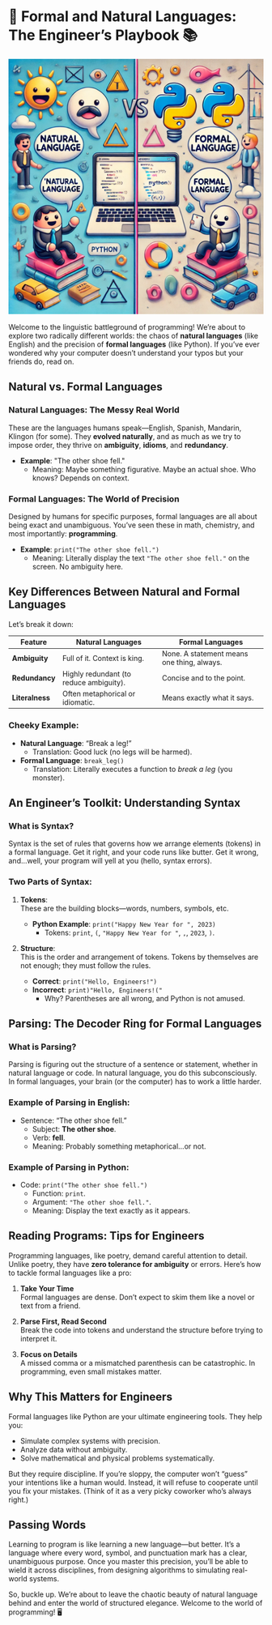 # 📖 Formal and Natural Languages: The Engineer’s Playbook 📚

![](./assets/figures/formal_language.webp)

Welcome to the linguistic battleground of programming! We’re about to explore two radically different worlds: the chaos of **natural languages** (like English) and the precision of **formal languages** (like Python). If you’ve ever wondered why your computer doesn’t understand your typos but your friends do, read on.

## Natural vs. Formal Languages

### Natural Languages: The Messy Real World

These are the languages humans speak—English, Spanish, Mandarin, Klingon (for some). They **evolved naturally**, and as much as we try to impose order, they thrive on **ambiguity**, **idioms**, and **redundancy**.

- **Example**: "The other shoe fell."
  - Meaning: Maybe something figurative. Maybe an actual shoe. Who knows? Depends on context.

### Formal Languages: The World of Precision

Designed by humans for specific purposes, formal languages are all about being exact and unambiguous. You’ve seen these in math, chemistry, and most importantly: **programming**.

- **Example**: `print("The other shoe fell.")`
  - Meaning: Literally display the text `"The other shoe fell."` on the screen. No ambiguity here.

## Key Differences Between Natural and Formal Languages

Let’s break it down:

| Feature         | Natural Languages                       | Formal Languages                           |
| --------------- | --------------------------------------- | ------------------------------------------ |
| **Ambiguity**   | Full of it. Context is king.            | None. A statement means one thing, always. |
| **Redundancy**  | Highly redundant (to reduce ambiguity). | Concise and to the point.                  |
| **Literalness** | Often metaphorical or idiomatic.        | Means exactly what it says.                |

### Cheeky Example:

- **Natural Language**: “Break a leg!”
  - Translation: Good luck (no legs will be harmed).
- **Formal Language**: `break_leg()`
  - Translation: Literally executes a function to _break a leg_ (you monster).


## An Engineer’s Toolkit: Understanding Syntax

### What is Syntax?

Syntax is the set of rules that governs how we arrange elements (tokens) in a formal language. Get it right, and your code runs like butter. Get it wrong, and...well, your program will yell at you (hello, syntax errors).

### Two Parts of Syntax:

1. **Tokens**:  
   These are the building blocks—words, numbers, symbols, etc.

   - **Python Example**: `print("Happy New Year for ", 2023)`
     - Tokens: `print`, `(`, `"Happy New Year for "`, `,`, `2023`, `)`.

2. **Structure**:  
   This is the order and arrangement of tokens. Tokens by themselves are not enough; they must follow the rules.
   - **Correct**: `print("Hello, Engineers!")`
   - **Incorrect**: `print)"Hello, Engineers!("`
     - Why? Parentheses are all wrong, and Python is not amused.


## Parsing: The Decoder Ring for Formal Languages

### What is Parsing?

Parsing is figuring out the structure of a sentence or statement, whether in natural language or code. In natural language, you do this subconsciously. In formal languages, your brain (or the computer) has to work a little harder.

### Example of Parsing in English:

- Sentence: “The other shoe fell.”
  - Subject: **The other shoe**.
  - Verb: **fell**.
  - Meaning: Probably something metaphorical...or not.

### Example of Parsing in Python:

- Code: `print("The other shoe fell.")`
  - Function: `print`.
  - Argument: `"The other shoe fell."`.
  - Meaning: Display the text exactly as it appears.

## Reading Programs: Tips for Engineers

Programming languages, like poetry, demand careful attention to detail. Unlike poetry, they have **zero tolerance for ambiguity** or errors. Here’s how to tackle formal languages like a pro:

1. **Take Your Time**  
   Formal languages are dense. Don’t expect to skim them like a novel or text from a friend.

2. **Parse First, Read Second**  
   Break the code into tokens and understand the structure before trying to interpret it.

3. **Focus on Details**  
   A missed comma or a mismatched parenthesis can be catastrophic. In programming, even small mistakes matter.

## Why This Matters for Engineers

Formal languages like Python are your ultimate engineering tools. They help you:

- Simulate complex systems with precision.
- Analyze data without ambiguity.
- Solve mathematical and physical problems systematically.

But they require discipline. If you’re sloppy, the computer won’t “guess” your intentions like a human would. Instead, it will refuse to cooperate until you fix your mistakes. (Think of it as a very picky coworker who’s always right.)

## Passing Words

Learning to program is like learning a new language—but better. It’s a language where every word, symbol, and punctuation mark has a clear, unambiguous purpose. Once you master this precision, you’ll be able to wield it across disciplines, from designing algorithms to simulating real-world systems.

So, buckle up. We’re about to leave the chaotic beauty of natural language behind and enter the world of structured elegance. Welcome to the world of programming! 🖥️
